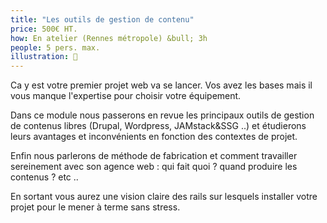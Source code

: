 ```yaml
---
title: "Les outils de gestion de contenu"
price: 500€ HT.
how: En atelier (Rennes métropole) &bull; 3h
people: 5 pers. max.
illustration: 🍜
---
```


Ca y est votre premier projet web va se lancer. Vos avez les bases mais il vous manque l'expertise pour choisir votre équipement.

Dans ce module nous passerons en revue les principaux outils de gestion de contenus libres (Drupal, Wordpress, JAMstack&SSG ..) et étudierons leurs avantages et inconvénients en fonction des contextes de projet.

Enfin nous parlerons de méthode de fabrication et comment travailler sereinement avec son agence web : qui fait quoi ? quand produire les contenus ? etc ..

En sortant vous aurez une vision claire des rails sur lesquels installer votre projet pour le mener à terme sans stress.
